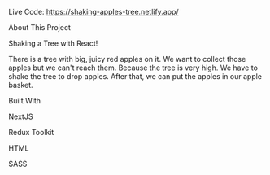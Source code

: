 Live Code: https://shaking-apples-tree.netlify.app/

About This Project

Shaking a Tree with React!

There is a tree with big, juicy red apples on it. We want to collect those apples but we can't reach
them. Because the tree is very high. We have to shake the tree to drop apples. After that, we can
put the apples in our apple basket.

Built With

NextJS

Redux Toolkit

HTML

SASS





